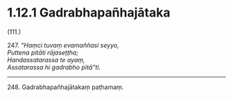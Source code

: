 # 1.12.1 Gadrabhapañhajātaka

(111.)

247\. _“Haṃci tuvaṃ evamaññasi seyyo,_  
_Puttena pitāti rājaseṭṭha;_  
_Handassatarassa te ayaṃ,_  
_Assatarassa hi gadrabho pitā”ti._  

---

248\. Gadrabhapañhajātakaṃ paṭhamaṃ.

